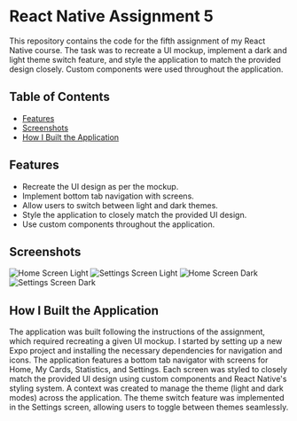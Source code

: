 # React Native Assignment 5

This repository contains the code for the fifth assignment of my React Native course. The task was to recreate a UI mockup, implement a dark and light theme switch feature, and style the application to match the provided design closely. Custom components were used throughout the application.

## Table of Contents

- [Features](#features)
- [Screenshots](#screenshots)
- [How I Built the Application](#how-i-built-the-application)

## Features

- Recreate the UI design as per the mockup.
- Implement bottom tab navigation with screens.
- Allow users to switch between light and dark themes.
- Style the application to closely match the provided UI design.
- Use custom components throughout the application.

## Screenshots

![Home Screen Light](./Screen%201%20light.jpg)
![Settings Screen Light](./Screen%202%20light.jpg)
![Home Screen Dark](./Screen%201%20Dark.jpg)
![Settings Screen Dark](./Screen%202%20Dark.jpg)

## How I Built the Application

The application was built following the instructions of the assignment, which required recreating a given UI mockup. I started by setting up a new Expo project and installing the necessary dependencies for navigation and icons. The application features a bottom tab navigator with screens for Home, My Cards, Statistics, and Settings. Each screen was styled to closely match the provided UI design using custom components and React Native's styling system. A context was created to manage the theme (light and dark modes) across the application. The theme switch feature was implemented in the Settings screen, allowing users to toggle between themes seamlessly.